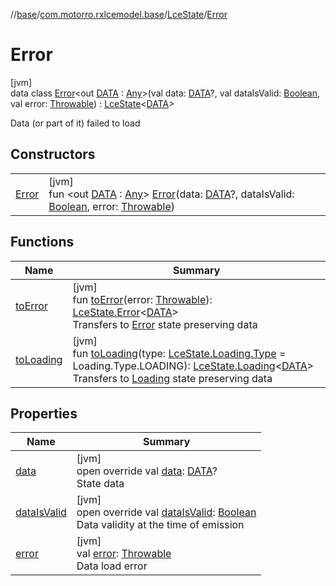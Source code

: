 //[base](../../../../index.md)/[com.motorro.rxlcemodel.base](../../index.md)/[LceState](../index.md)/[Error](index.md)

# Error

[jvm]\
data class [Error](index.md)&lt;out [DATA](index.md) : [Any](https://kotlinlang.org/api/latest/jvm/stdlib/kotlin/-any/index.html)&gt;(val data: [DATA](index.md)?, val dataIsValid: [Boolean](https://kotlinlang.org/api/latest/jvm/stdlib/kotlin/-boolean/index.html), val error: [Throwable](https://kotlinlang.org/api/latest/jvm/stdlib/kotlin/-throwable/index.html)) : [LceState](../index.md)&lt;[DATA](index.md)&gt; 

Data (or part of it) failed to load

## Constructors

| | |
|---|---|
| [Error](-error.md) | [jvm]<br>fun &lt;out [DATA](index.md) : [Any](https://kotlinlang.org/api/latest/jvm/stdlib/kotlin/-any/index.html)&gt; [Error](-error.md)(data: [DATA](index.md)?, dataIsValid: [Boolean](https://kotlinlang.org/api/latest/jvm/stdlib/kotlin/-boolean/index.html), error: [Throwable](https://kotlinlang.org/api/latest/jvm/stdlib/kotlin/-throwable/index.html)) |

## Functions

| Name | Summary |
|---|---|
| [toError](../to-error.md) | [jvm]<br>fun [toError](../to-error.md)(error: [Throwable](https://kotlinlang.org/api/latest/jvm/stdlib/kotlin/-throwable/index.html)): [LceState.Error](index.md)&lt;[DATA](index.md)&gt;<br>Transfers to [Error](index.md) state preserving data |
| [toLoading](../to-loading.md) | [jvm]<br>fun [toLoading](../to-loading.md)(type: [LceState.Loading.Type](../-loading/-type/index.md) = Loading.Type.LOADING): [LceState.Loading](../-loading/index.md)&lt;[DATA](index.md)&gt;<br>Transfers to [Loading](../-loading/index.md) state preserving data |

## Properties

| Name | Summary |
|---|---|
| [data](data.md) | [jvm]<br>open override val [data](data.md): [DATA](index.md)?<br>State data |
| [dataIsValid](data-is-valid.md) | [jvm]<br>open override val [dataIsValid](data-is-valid.md): [Boolean](https://kotlinlang.org/api/latest/jvm/stdlib/kotlin/-boolean/index.html)<br>Data validity at the time of emission |
| [error](error.md) | [jvm]<br>val [error](error.md): [Throwable](https://kotlinlang.org/api/latest/jvm/stdlib/kotlin/-throwable/index.html)<br>Data load error |
